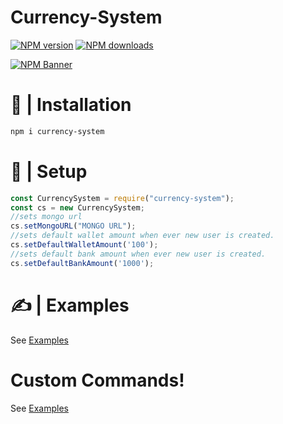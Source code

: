   <h1>Currency-System</h1>
  <p>
    <a href="https://www.npmjs.com/package/currency-system"><img src="https://img.shields.io/npm/v/currency-system?maxAge=3600" alt="NPM version" /></a>
    <a href="https://www.npmjs.com/package/currency-system"><img src="https://img.shields.io/npm/dt/currency-system?maxAge=3600" alt="NPM downloads" /></a>
  </p>
  <p>
    <a href="https://www.npmjs.com/package/currency-system"><img src="https://nodei.co/npm/currency-system.png?downloads=true&stars=true" alt="NPM Banner"></a>
  </p>
  

# 📂 | Installation
```sh
npm i currency-system
```

# 📰 | Setup
```js
const CurrencySystem = require("currency-system");
const cs = new CurrencySystem;
//sets mongo url
cs.setMongoURL("MONGO URL");
//sets default wallet amount when ever new user is created.
cs.setDefaultWalletAmount('100');
//sets default bank amount when ever new user is created.
cs.setDefaultBankAmount('1000');
```

# ✍️ | Examples
See [Examples](https://bintelligent.github.io/currency-system/examples)

# Custom Commands!
See [Examples](https://bintelligent.github.io/currency-system/examples/custom/)

